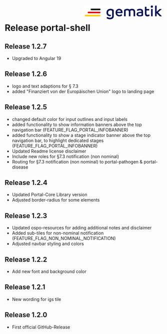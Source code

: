 <img align="right" width="250" height="47" src="./media/Gematik_Logo_Flag.png"/> <br/>    

# Release portal-shell

## Release 1.2.7

- Upgraded to Angular 19

## Release 1.2.6

- logo and text adaptions for § 7.3
- added "Finanziert von der Europäischen Union" logo to landing page

## Release 1.2.5
- changed default color for input outlines and input labels
- added functionality to show information banners above the top navigation bar (FEATURE_FLAG_PORTAL_INFOBANNER)
- added functionality to show a stage indicator banner above the top navigation bar, to highlight dedicated stages (FEATURE_FLAG_PORTAL_INFOBANNER)
- Updated Readme license disclaimer
- Include new roles for §7.3 notification (non nominal)
- Routing for §7.3 notification (non nominal) to portal-pathogen & portal-disease

## Release 1.2.4
- Updated Portal-Core Library version
- Adjusted border-radius for some elements

## Release 1.2.3
- Updated ospo-resources for adding additional notes and disclaimer
- Added sub-tiles for non-nominal notification (FEATURE_FLAG_NON_NOMINAL_NOTIFICATION)
- Adjusted navbar styling and colors

## Release 1.2.2
- Add new font and background color

## Release 1.2.1
- New wording for igs tile

## Release 1.2.0
- First official GitHub-Release
